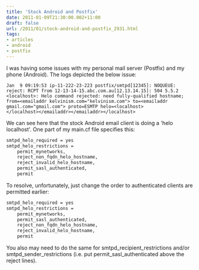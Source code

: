 ```yaml
---
title: 'Stock Android and Postfix'
date: 2011-01-09T21:30:00.002+11:00
draft: false
url: /2011/01/stock-android-and-postfix_2931.html
tags: 
- articles
- android
- postfix
---
```


I was having some issues with my personal mail server (Postfix) and my phone (Android). The logs depicted the below issue:  
  
  
  
```plain
Jan  9 09:19:53 ip-11-222-23-223 postfix/smtpd[12345]: NOQUEUE: reject: RCPT from 12-13-14-15.abc.com.au[12.13.14.15]: 504 5.5.2 <localhost>: Helo command rejected: need fully-qualified hostname; from=<emailaddr kelvinism.com="kelvinism.com"> to=<emailaddr gmail.com="gmail.com"> proto=ESMTP helo=<localhost>
</localhost></emailaddr></emailaddr></localhost>
```  
  
We can see here that the stock Android email client is doing a 'helo localhost'. One part of my main.cf file specifies this:  
  
```bash
smtpd_helo_required = yes
smtpd_helo_restrictions =
    permit_mynetworks,
    reject_non_fqdn_helo_hostname,
    reject_invalid_helo_hostname,
    permit_sasl_authenticated,
    permit

```  
  
To resolve, unfortunately, just change the order to authenticated clients are permitted earlier:  
  
```bash
smtpd_helo_required = yes
smtpd_helo_restrictions =
    permit_mynetworks,
    permit_sasl_authenticated,
    reject_non_fqdn_helo_hostname,
    reject_invalid_helo_hostname,
    permit

```  
  
You also may need to do the same for smtpd_recipient_restrictions and/or smtpd_sender_restrictions (i.e. put permit_sasl_authenticated above the reject lines).